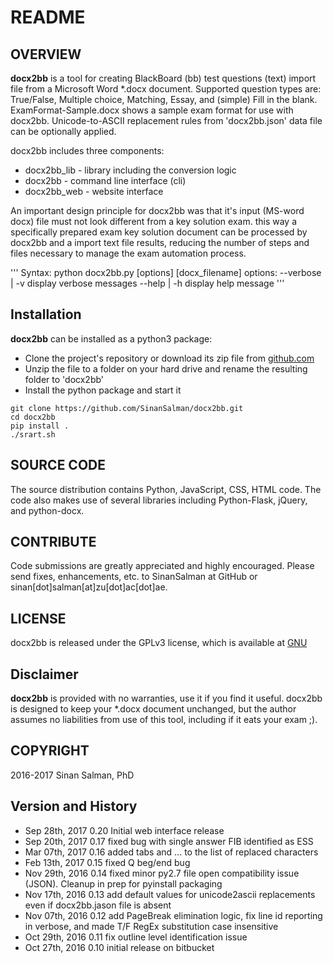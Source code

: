 # README #

## OVERVIEW ##
**docx2bb** is a tool for creating BlackBoard (bb) test questions (text) import file from a Microsoft Word \*.docx document. Supported question types are: True/False, Multiple choice, Matching, Essay, and (simple) Fill in the blank. ExamFormat-Sample.docx shows a sample exam format for use with docx2bb. Unicode-to-ASCII replacement rules from 'docx2bb.json' data file can be optionally applied.

docx2bb includes three components:

*   docx2bb_lib - library including the conversion logic
*   docx2bb     - command line interface (cli)
*   docx2bb_web - website interface

An important design principle for docx2bb was that it's input (MS-word docx) file must not look different from a key solution exam. this way a specifically prepared exam key solution document can be processed by docx2bb and a import text file results, reducing the number of steps and files necessary to manage the exam automation process.

'''
Syntax:
   python docx2bb.py \[options\] \[docx_filename\]
options:
   --verbose | -v display verbose messages
   --help | -h display help message
'''

## Installation ##
**docx2bb** can be installed as a python3 package:

*   Clone the project's repository or download its zip file from [github.com](https://sinansalman.github.io/docx2bb/)
*   Unzip the file to a folder on your hard drive and rename the resulting folder to 'docx2bb'
*   Install the python package and start it

```
git clone https://github.com/SinanSalman/docx2bb.git
cd docx2bb
pip install .
./srart.sh
```

## SOURCE CODE ##
The source distribution contains Python, JavaScript, CSS, HTML code. The code also makes use of several libraries including Python-Flask, jQuery, and python-docx.

## CONTRIBUTE	##
Code submissions are greatly appreciated and highly encouraged. Please send fixes, enhancements, etc. to SinanSalman at GitHub or sinan\[dot\]salman\[at\]zu\[dot\]ac\[dot\]ae.

## LICENSE	##
docx2bb is released under the GPLv3 license, which is available at [GNU](https://www.gnu.org/licenses/gpl-3.0.en.html)

## Disclaimer ##
**docx2bb** is provided with no warranties, use it if you find it useful. docx2bb is designed to keep your \*.docx document unchanged, but the author assumes no liabilities from use of this tool, including if it eats your exam ;).

## COPYRIGHT ##
2016-2017 Sinan Salman, PhD

## Version and History ##
*   Sep 28th, 2017	0.20	Initial web interface release
*   Sep 20th, 2017 0.17  fixed bug with single answer FIB identified as ESS
*   Mar 07th, 2017	0.16	added tabs and ... to the list of replaced characters
*   Feb 13th, 2017	0.15	fixed Q beg/end bug
*   Nov 29th, 2016	0.14	fixed minor py2.7 file open compatibility issue (JSON). Cleanup in prep for pyinstall packaging
*   Nov 17th, 2016	0.13	add default values for unicode2ascii replacements even if docx2bb.jason file is absent
*   Nov 07th, 2016	0.12	add PageBreak elimination logic, fix line id reporting in verbose, and made T/F RegEx substitution case insensitive
*   Oct 29th, 2016	0.11	fix outline level identification issue
*   Oct 27th, 2016	0.10	initial release on bitbucket
